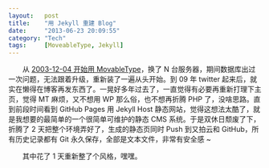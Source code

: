 ```yaml
---
layout:   post
title:    "用 Jekyll 重建 Blog"
date:     "2013-06-23 20:09:55"
category: "Tech"
tags:     [MoveableType, Jekyll]
---
```


　　从 [2003-12-04 开始用 MovableType][MovableType]，换了 N 台服务器，期间数据库出过一次问题，无法跟着升级，重新装了一遍从头开始。到 09 年 twitter 起来后，就实在懒得在博客再发东西了。一晃好多年过去了，一直觉得有必要再重新打理下主页，觉得 MT 麻烦，又不想用 WP 那么俗，也不想再折腾 PHP 了，没啥思路。直到前段时间看到 GitHub Pages 用 Jekyll Host 静态网站，觉得这想法太酷了，就是我想要的最简单的一个很简单可维护的静态 CMS 系统。于是双休日颓废了下，折腾了 2 天把整个环境弄好了，生成的静态页同时 Push 到又拍云和 GitHub，所有历史记录都有 Git 永久保存，全部是文本文件，非常有安全感 ~

　　其中花了 1 天重新整了个风格，嘿嘿。

[MovableType]:  /2003/12/04/000001.html
[Jekyll]:       http://jekyllrb.com/
